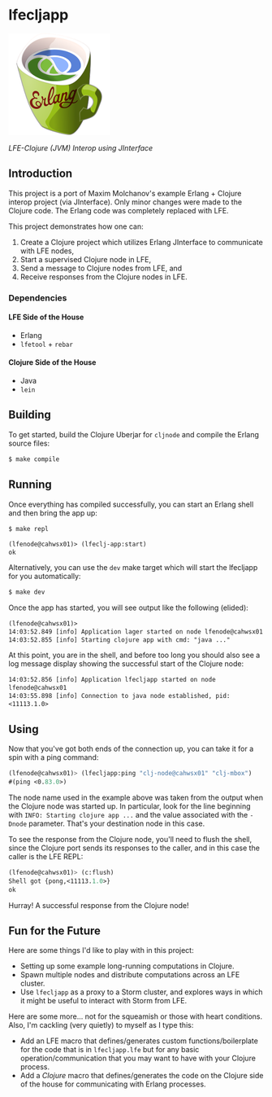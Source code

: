 # lfecljapp

<a href="resources/images/LispFlavoredErlangClojure-medium-square.png">
<img src="resources/images/LispFlavoredErlangClojure-small-square.png" />
</a>

*LFE-Clojure (JVM) Interop using JInterface*

## Introduction

This project is a port of Maxim Molchanov's example Erlang + Clojure interop
project (via JInterface). Only minor changes were made to the Clojure code.
The Erlang code was completely replaced with LFE.

This project demonstrates how one can:

1. Create a Clojure project which utilizes Erlang JInterface to communicate
   with LFE nodes,
1. Start a supervised Clojure node in LFE,
1. Send a message to Clojure nodes from LFE, and
1. Receive responses from the Clojure nodes in LFE.


### Dependencies

#### LFE Side of the House

* Erlang
* ``lfetool`` + ``rebar``

#### Clojure Side of the House

* Java
* ``lein``

## Building

To get started, build the Clojure Uberjar for ``cljnode`` and compile the
Erlang source files:

```bash
$ make compile
```

## Running

Once everything has compiled successfully, you can start an Erlang shell and
then bring the app up:

```bash
$ make repl
```

```lfe
(lfenode@cahwsx01)> (lfeclj-app:start)
ok
```

Alternatively, you can use the ``dev`` make target which will start the
lfecljapp for you automatically:

```bash
$ make dev
```

Once the app has started, you will see output like the following (elided):

```
(lfenode@cahwsx01)>
14:03:52.849 [info] Application lager started on node lfenode@cahwsx01
14:03:52.855 [info] Starting clojure app with cmd: "java ..."
```

At this point, you are in the shell, and before too long you should also see
a log message display showing the successful start of the Clojure node:

```
14:03:52.856 [info] Application lfecljapp started on node lfenode@cahwsx01
14:03:55.898 [info] Connection to java node established, pid: <11113.1.0>
```

## Using

Now that you've got both ends of the connection up, you can take it for a
spin with a ping command:

```cl
(lfenode@cahwsx01)> (lfecljapp:ping "clj-node@cahwsx01" "clj-mbox")
#(ping <0.83.0>)
```

The node name used in the example above was taken from the output when the
Clojure node was started up. In particular, look for the line beginning with
``INFO: Starting clojure app ...`` and the value associated with the ``-Dnode``
parameter. That's your destination node in this case.

To see the response from the Clojure node, you'll need to flush the shell,
since the Clojure port sends its responses to the caller, and in this case the
caller is the LFE REPL:

```cl
(lfenode@cahwsx01)> (c:flush)
Shell got {pong,<11113.1.0>}
ok
```

Hurray! A successful response from the Clojure node!

## Fun for the Future

Here are some things I'd like to play with in this project:

* Setting up some example long-running computations in Clojure.
* Spawn multiple nodes and distribute computations across an LFE cluster.
* Use ``lfecljapp`` as a proxy to a Storm cluster, and explores ways in which
  it might be useful to interact with Storm from LFE.

Here are some more... not for the squeamish or those with heart conditions.
Also, I'm cackling (very quietly) to myself as I type this:

* Add an LFE macro that defines/generates custom functions/boilerplate for the
  code that is in ``lfecljapp.lfe`` but for any basic operation/communication
  that you may want to have with your Clojure process. 
* Add a *Clojure* macro that defines/generates the code on the Clojure side of
  the house for communicating with Erlang processes.



